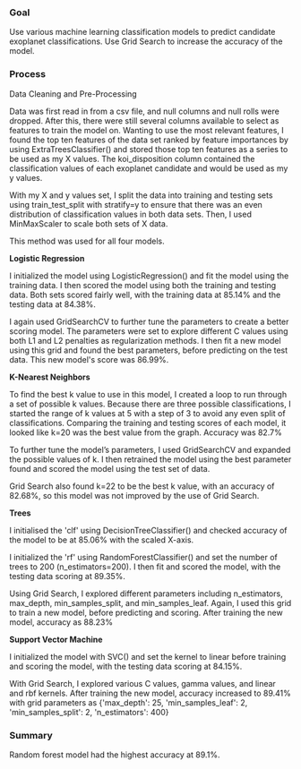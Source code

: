 ### Goal

Use various machine learning classification models to predict candidate exoplanet classifications. Use Grid Search to increase the accuracy of the model.

### Process

Data Cleaning and Pre-Processing

Data was first read in from a csv file, and null columns and null rolls were dropped. After this, there were still several columns available to select as features to train the model on. Wanting to use the most relevant features, I found the top ten features of the data set ranked by feature importances by using ExtraTreesClassifier() and stored those top ten features as a series to be used as my X values. The koi_disposition column contained the classification values of each exoplanet candidate and would be used as my y values.

With my X and y values set, I split the data into training and testing sets using train_test_split with stratify=y to ensure that there was an even distribution of classification values in both data sets. Then, I used MinMaxScaler to scale both sets of X data.

This method was used for all four models.

**Logistic Regression**

I initialized the model using LogisticRegression() and fit the model using the training data. I then scored the model using both the training and testing data. Both sets scored fairly well, with the training data at 85.14% and the testing data at 84.38%.

I again used GridSearchCV to further tune the parameters to create a better scoring model. The parameters were set to explore different C values using both L1 and L2 penalties as regularization methods. I then fit a new model using this grid and found the best parameters, before predicting on the test data. This new model's score was 86.99%.

**K-Nearest Neighbors**

To find the best k value to use in this model, I created a loop to run through a set of possible k values. Because there are three possible classifications, I started the range of k values at 5 with a step of 3 to avoid any even split of classifications. Comparing the training and testing scores of each model, it looked like k=20 was the best value from the graph. Accuracy was 82.7%

To further tune the model’s parameters, I used GridSearchCV and expanded the possible values of k. I then retrained the model using the best parameter found and scored the model using the test set of data.

Grid Search also found k=22 to be the best k value, with an accuracy of 82.68%, so this model was not improved by the use of Grid Search.

**Trees**

I initialised the 'clf' using DecisionTreeClassifier() and checked accuracy of the model to be at 85.06% with the scaled X-axis.

I initialized the 'rf' using RandomForestClassifier() and set the number of trees to 200 (n_estimators=200). I then fit and scored the model, with the testing data scoring at 89.35%.

Using Grid Search, I explored different parameters including n_estimators, max_depth, min_samples_split, and min_samples_leaf. Again, I used this grid to train a new model, before predicting and scoring. After training the new model, accuracy as 88.23%

**Support Vector Machine**

I initialized the model with SVC() and set the kernel to linear before training and scoring the model, with the testing data scoring at 84.15%.

With Grid Search, I explored various C values, gamma values, and linear and rbf kernels. After training the new model, accuracy increased to 89.41% with grid parameters as {'max_depth': 25, 'min_samples_leaf': 2, 'min_samples_split': 2, 'n_estimators': 400}

### Summary

Random forest model had the highest accuracy at 89.1%.